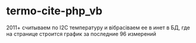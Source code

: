 # termo-cite-php_vb
2011+ считываем по I2C температуру и вібрасіваем ее в инет в БД, где на странице строится график за последние 96 измерений
